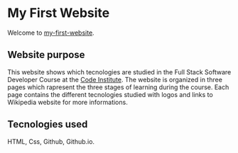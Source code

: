 # My First Website

Welcome to [my-first-website](https://ignaziosotgiu.github.io/my-full-template/).

## Website purpose

This website shows which tecnologies are studied in the Full Stack Software Developer Course at the [Code Institute](https://codeinstitute.net).
The website is organized in three pages which rapresent the three stages of learning during the course.
Each page contains the different tecnologies studied with logos and links to Wikipedia website for more informations.

## Tecnologies used

HTML, Css, Github, Github.io.